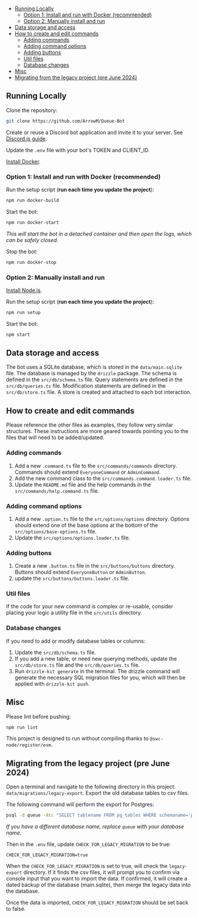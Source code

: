 <!-- TOC -->
  * [Running Locally](#running-locally)
    * [Option 1: Install and run with Docker (recommended)](#option-1-install-and-run-with-docker-recommended)
    * [Option 2: Manually install and run](#option-2-manually-install-and-run)
  * [Data storage and access](#data-storage-and-access)
  * [How to create and edit commands](#how-to-create-and-edit-commands)
    * [Adding commands](#adding-commands)
    * [Adding command options](#adding-command-options)
    * [Adding buttons](#adding-buttons)
    * [Util files](#util-files)
    * [Database changes](#database-changes)
  * [Misc](#misc)
  * [Migrating from the legacy project (pre June 2024)](#migrating-from-the-legacy-project-pre-june-2024)
<!-- TOC -->

## Running Locally

Clone the repository:

```bash
git clone https://github.com/ArrowM/Queue-Bot
```

Create or reuse a Discord bot application and invite it to your server.
See [Discord.js guide](https://discordjs.guide/preparations/setting-up-a-bot-application.html).

Update the `.env` file with your bot's TOKEN and CLIENT_ID.

[Install Docker](https://docs.docker.com/get-docker/).

### Option 1: Install and run with Docker (recommended)

Run the setup script (**run each time you update the project**):

```bash
npm run docker-build
```

Start the bot:

```bash
npm run docker-start
```

*This will start the bot in a detached container and then open the logs, which can be safely closed.*

Stop the bot:

```bash
npm run docker-stop
```

### Option 2: Manually install and run

[Install Node.js](https://nodejs.org/en/download/package-manager).

Run the setup script (**run each time you update the project**):

```bash
npm run setup
```

Start the bot:

```bash
npm start
```

## Data storage and access

The bot uses a SQLite database, which is stored in the `data/main.sqlite` file.
The database is managed by the `drizzle` package.
The schema is defined in the `src/db/schema.ts` file.
Query statements are defined in the `src/db/queries.ts` file.
Modification statements are defined in the `src/db/store.ts` file.
A store is created and attached to each bot interaction.

## How to create and edit commands

Please reference the other files as examples, they follow very similar structures. These instructions are more geared towards pointing you
to the files that will need to be added/updated.

### Adding commands

1. Add a new `.command.ts` file to the `src/commands/commands` directory. Commands should extend `EveryoneCommand` or `AdminCommand`.
2. Add the new command class to the `src/commands.command.loader.ts` file.
3. Update the `README.md` file and the help commands in the `src/commands/help.command.ts` file.

### Adding command options

1. Add a new `.option.ts` file to the `src/options/options` directory. Options should extend one of the base options at the bottom of
   the `src/options/base-options.ts` file.
2. Update the `src/options/options.loader.ts` file.

### Adding buttons

1. Create a new `.button.ts` file in the `src/buttons/buttons` directory. Buttons should extend `EveryoneButton` or `AdminButton`.
2. update the `src/buttons/buttons.loader.ts` file.

### Util files

If the code for your new command is complex or re-usable, consider placing your logic a utility file in the `src/utils` directory.

### Database changes

If you need to add or modify database tables or columns:

1. Update the `src/db/schema.ts` file.
2. If you add a new table, or need new querying methods, update the `src/db/store.ts` file and the `src/db/queries.ts` file.
3. Run `drizzle-kit generate` in the terminal. The drizzle command will generate the necessary SQL migration files for you, which will then
   be applied with `drizzle-kit push`.

## Misc

Please lint before pushing:

```bash
npm run lint
```

This project is designed to run without compiling thanks to `@swc-node/register/esm`.

## Migrating from the legacy project (pre June 2024)

Open a terminal and navigate to the following directory in this project: `data/migrations/legacy-export`.
Export the old database tables to csv files.

The following command will perform the export for Postgres:

```bash
psql -d queue -Atc "SELECT tablename FROM pg_tables WHERE schemaname='public'" | xargs -I{} psql -d queue -c "\copy {} to 'legacy_export/{}.csv' csv header"
```

*If you have a different database name, replace `queue` with your database name.*

Then in the `.env` file, update `CHECK_FOR_LEGACY_MIGRATION` to be true:

```dotenv
CHECK_FOR_LEGACY_MIGRATION=true
```

When the `CHECK_FOR_LEGACY_MIGRATION` is set to true, will check the `legacy-export` directory.
If it finds the csv files, it will prompt you to confirm via console input that you want to import the data.
If confirmed, it will create a dated backup of the database (main.sqlite), then merge the legacy data into the database.

Once the data is imported, `CHECK_FOR_LEGACY_MIGRATION` should be set back to false.